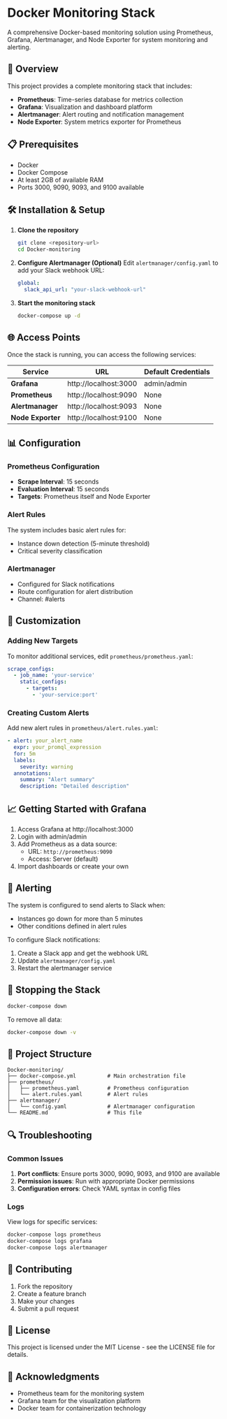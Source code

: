 # Docker Monitoring Stack

A comprehensive Docker-based monitoring solution using Prometheus, Grafana, Alertmanager, and Node Exporter for system monitoring and alerting.

## 🚀 Overview

This project provides a complete monitoring stack that includes:
- **Prometheus**: Time-series database for metrics collection
- **Grafana**: Visualization and dashboard platform
- **Alertmanager**: Alert routing and notification management
- **Node Exporter**: System metrics exporter for Prometheus

## 📋 Prerequisites

- Docker
- Docker Compose
- At least 2GB of available RAM
- Ports 3000, 9090, 9093, and 9100 available

## 🛠️ Installation & Setup

1. **Clone the repository**
   ```bash
   git clone <repository-url>
   cd Docker-monitoring
   ```

2. **Configure Alertmanager (Optional)**
   Edit `alertmanager/config.yaml` to add your Slack webhook URL:
   ```yaml
   global:
     slack_api_url: "your-slack-webhook-url"
   ```

3. **Start the monitoring stack**
   ```bash
   docker-compose up -d
   ```

## 🌐 Access Points

Once the stack is running, you can access the following services:

| Service | URL | Default Credentials |
|---------|-----|-------------------|
| **Grafana** | http://localhost:3000 | admin/admin |
| **Prometheus** | http://localhost:9090 | None |
| **Alertmanager** | http://localhost:9093 | None |
| **Node Exporter** | http://localhost:9100 | None |

## 📊 Configuration

### Prometheus Configuration
- **Scrape Interval**: 15 seconds
- **Evaluation Interval**: 15 seconds
- **Targets**: Prometheus itself and Node Exporter

### Alert Rules
The system includes basic alert rules for:
- Instance down detection (5-minute threshold)
- Critical severity classification

### Alertmanager
- Configured for Slack notifications
- Route configuration for alert distribution
- Channel: #alerts

## 🔧 Customization

### Adding New Targets
To monitor additional services, edit `prometheus/prometheus.yaml`:
```yaml
scrape_configs:
  - job_name: 'your-service'
    static_configs:
      - targets:
        - 'your-service:port'
```

### Creating Custom Alerts
Add new alert rules in `prometheus/alert.rules.yaml`:
```yaml
- alert: your_alert_name
  expr: your_promql_expression
  for: 5m
  labels:
    severity: warning
  annotations:
    summary: "Alert summary"
    description: "Detailed description"
```

## 📈 Getting Started with Grafana

1. Access Grafana at http://localhost:3000
2. Login with admin/admin
3. Add Prometheus as a data source:
   - URL: `http://prometheus:9090`
   - Access: Server (default)
4. Import dashboards or create your own

## 🚨 Alerting

The system is configured to send alerts to Slack when:
- Instances go down for more than 5 minutes
- Other conditions defined in alert rules

To configure Slack notifications:
1. Create a Slack app and get the webhook URL
2. Update `alertmanager/config.yaml`
3. Restart the alertmanager service

## 🛑 Stopping the Stack

```bash
docker-compose down
```

To remove all data:
```bash
docker-compose down -v
```

## 📁 Project Structure

```
Docker-monitoring/
├── docker-compose.yml          # Main orchestration file
├── prometheus/
│   ├── prometheus.yaml         # Prometheus configuration
│   └── alert.rules.yaml        # Alert rules
├── alertmanager/
│   └── config.yaml             # Alertmanager configuration
└── README.md                   # This file
```

## 🔍 Troubleshooting

### Common Issues

1. **Port conflicts**: Ensure ports 3000, 9090, 9093, and 9100 are available
2. **Permission issues**: Run with appropriate Docker permissions
3. **Configuration errors**: Check YAML syntax in config files

### Logs
View logs for specific services:
```bash
docker-compose logs prometheus
docker-compose logs grafana
docker-compose logs alertmanager
```

## 🤝 Contributing

1. Fork the repository
2. Create a feature branch
3. Make your changes
4. Submit a pull request

## 📄 License

This project is licensed under the MIT License - see the LICENSE file for details.

## 🙏 Acknowledgments

- Prometheus team for the monitoring system
- Grafana team for the visualization platform
- Docker team for containerization technology
